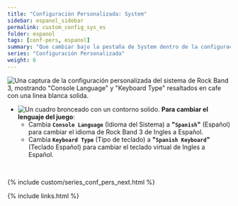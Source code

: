 ```yaml
---
title: "Configuración Personalizada: System"
sidebar: espanol_sidebar
permalink: custom_config_sys_es
folder: espanol
tags: [conf-pers, espanol]
summary: "Que cambiar bajo la pestaña de System dentro de la configuración personalizada de RPCS3"
series: "Configuración Personalizada"
weight: 6
---
```


![Una captura de la configuración personalizada del sistema de Rock Band 3, mostrando "Console Language" y "Keyboard Type" resaltados en cafe con una linea blanca solida.](https://carlmylo.github.io/rb3-pc/images/cust/system.png "System")

* ![Un cuadro bronceado con un contorno solido.](https://carlmylo.github.io/rb3-pc/images/cust/smalltan.png "Cuadro bronceado") **Para cambiar el lenguaje del juego**: 
	* Cambia **`Console Language`** (Idioma del Sistema) a **"`Spanish`"** (Español) para cambiar el idioma de Rock Band 3 de Ingles a Español.
	* Cambia **`Keyboard Type`** (Tipo de teclado) a **"`Spanish Keyboard`"** (Teclado Español) para cambiar el teclado virtual de Ingles a Español.

<br/>

{% include custom/series_conf_pers_next.html %}

{% include links.html %}
